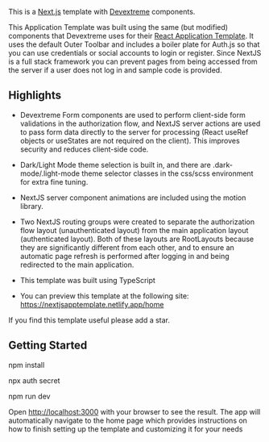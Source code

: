This is a [Next.js](https://nextjs.org/) template with [Devextreme](https://js.devexpress.com/React/Documentation) components.

This Application Template was built using the same (but modified) components that Devextreme uses for their [React Application Template](https://js.devexpress.com/React/Documentation/Guide/React_Components/Application_Template/). It uses the default Outer Toolbar and includes a boiler plate for Auth.js so that you can use credentials or social accounts to login or register. Since NextJS is a full stack framework you can prevent pages
from being accessed from the server if a user does not log in and sample code is provided.

## Highlights

- Devextreme Form components are used to perform client-side form validations in the authorization flow, and NextJS server actions are used to pass form data directly to the server for processing (React useRef objects or useStates are not required on the client). This improves security and reduces client-side code.

- Dark/Light Mode theme selection is built in, and there are .dark-mode/.light-mode theme selector classes in the css/scss environment for extra fine tuning.

- NextJS server component animations are included using the motion library.

- Two NextJS routing groups were created to separate the authorization flow layout (unauthenticated layout) from the main application layout (authenticated layout). Both of these layouts are RootLayouts because they are significantly different from each other, and to ensure an automatic page refresh is performed after logging in and being redirected to the main application.

- This template was built using TypeScript

- You can preview this template at the following site: https://nextjsapptemplate.netlify.app/home

If you find this template useful please add a star.

## Getting Started

npm install

npx auth secret

npm run dev

Open [http://localhost:3000](http://localhost:3000) with your browser to see the result.
The app will automatically navigate to the home page which provides instructions on how to finish setting up the template and customizing it for your needs
